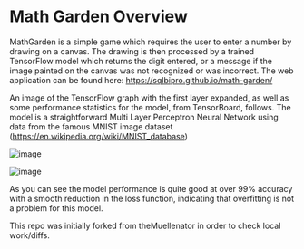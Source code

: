 # Math Garden Overview

MathGarden is a simple game which requires the user to enter a number by drawing on a canvas.  The drawing is then processed by a trained TensorFlow model which returns the digit entered, or a message if the image painted on the canvas was not recognized or was incorrect.  The web application can be found here:  https://sqlbipro.github.io/math-garden/

An image of the TensorFlow graph with the first layer expanded, as well as some performance statistics for the model, from TensorBoard, follows.  The model is a straightforward Multi Layer Perceptron Neural Network using data from the famous MNIST image dataset (https://en.wikipedia.org/wiki/MNIST_database)

![image](https://github.com/user-attachments/assets/6ec1b00a-0bc8-490d-8571-c97c4e9f8f52)

![image](https://github.com/user-attachments/assets/f516a355-30ff-4011-b431-18a0241d477c)

As you can see the model performance is quite good at over 99% accuracy with a smooth reduction in the loss function, indicating that overfitting is not a problem for this model.

This repo was initially forked from theMuellenator in order to check local work/diffs.


